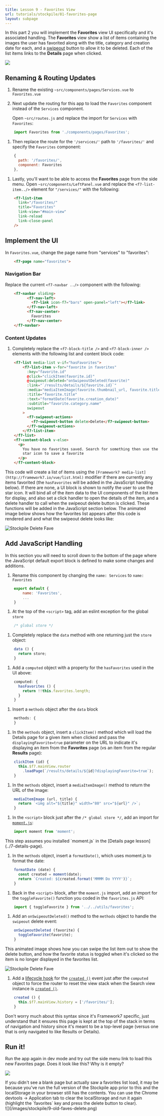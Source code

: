 ```yaml
---
title: Lesson 9 - Favorites View
url: tutorials/stockpile/81-favorites-page
layout: subpage
---
```


In this part 2 you will implement the **Favorites** view UI specifically and it's associated handling. The **Favorites** view show a list of items containing the images the user has favorited along with the title, category and creation date for each, and a [swipeout](http://framework7.io/vue/swipeout-list.html) button to allow it to be deleted. Each of the list items links to the **Details** page when clicked.

![](/images/stockpile/favorites-phone.png)

## Renaming & Routing Updates

1. Rename the existing `~src/components/pages/Services.vue` to `Favorites.vue`
1. Next update the routing for this app to load the `Favorites` component instead of the `Services` component.

    Open `~src/routes.js` and replace the import for `Services` with `Favorites`:

```javascript
    import Favorites from './components/pages/Favorites';
```

1. Then replace the route for the `'/services/'` path to `'/favorites/'` and specify the `Favorites` component:

```javascript
    {
      path: '/favorites/',
      component: Favorites
    },
```

1. Lastly, you'll want to be able to access the **Favorites** page from the side menu. Open `~src/components/LeftPanel.vue` and replace the `<f7-list-item../>` element for `"/services/"` with the following:

```html
    <f7-list-item
      link="/favorites/"
      title="Favorites"
      link-view="#main-view"
      link-reload
      link-close-panel
    />
```

## Implement the UI

In `Favorites.vue`, change the page name from "services" to "favorites":

```html
    <f7-page name="favorites">
```

### Navigation Bar

Replace the current `<f7-navbar ../>` component with the following:

```html
    <f7-navbar sliding>
          <f7-nav-left>
            <f7-link icon-f7="bars" open-panel="left"></f7-link>
          </f7-nav-left>
          <f7-nav-center>
            Favorites
          </f7-nav-center>
    </f7-navbar>
```

### Content Updates

1. Completely replace the `<f7-block-title />` and `<f7-block-inner />` elements with the following list and content block code:

```html
    <f7-list media-list v-if="hasFavorites">
        <f7-list-item v-for="favorite in favorites"
          :key="favorite.id"
          @click="clickItem(favorite.id)"
          @swipeout:deleted="onSwipeoutDeleted(favorite)"
          :link="`/results/details/${favorite.id}`"
          :media="mediaItemImage(favorite.thumbnail_url, favorite.title)"
          :title="favorite.title"
          :text="formatDate(favorite.creation_date)"
          :subtitle="favorite.category.name"
          swipeout
        >
          <f7-swipeout-actions>
            <f7-swipeout-button delete>Delete</f7-swipeout-button>
          </f7-swipeout-actions>
        </f7-list-item>
    </f7-list>
    <f7-content-block v-else>
      <p>
        You have no favorites saved. Search for something then use the
        star icon to save a favorite
      </p>
    </f7-content-block>
```

   This code will create a list of items using the `[Framework7 media-list](http://framework7.io/vue/list.html)` modifier if there are currently any items favorited (the `hasFavorites` will be added in the JavaScript handling below). If there are none, a UI block is shown to notify the user to use the star icon. It will bind all of the item data to the UI components of the list item for display, and also set a click handler to open the details of the item, and a delete handler to call when the swipeout delete button is clicked. These functions will be added in the JavaScript section below. The animated image below shows how the favorites list appears after this code is rendered and and what the swipeout delete looks like:

   <img class="mobile-image" src="/images/stockpile/vids/stockpile-fave-delete.gif" alt="Stockpile Delete Fave"/>

## Add JavaScript Handling

In this section you will need to scroll down to the bottom of the page where the JavaScript default export block is defined to make some changes and additions.

1. Rename this component by changing the `name: Services` to `name: Favorites`

```javascript
    export default {
        name: 'Favorites',
        ...
    }
```

1. At the top of the `<script>` tag, add an eslint exception for the global `store`

```javascript
    /* global store */
```

1. Completely replace the `data` method with one returning just the `store` object:

```javascript
    data () {
      return store;
    }
```

1. Add a `computed` object with a property for the `hasFavorites` used in the UI above:

```javascript
    computed: {
      hasFavorites () {
        return !!this.favorites.length;
      }
    }
```

1. Insert a `methods` object after the `data` block

```javascript
    methods: {
    }
```

1. In the `methods` object, insert a `clickItem()` method which will load the Details page for a given item when clicked and pass the `displayingFavorite=true` parameter on the URL to indicate it's displaying an item from the **Favorites** page (vs an item from the regular **Results** page):

```javascript
    clickItem (id) {
      this.$f7.mainView.router
        .loadPage(`/results/details/${id}?displayingFavorite=true`);
    }
```

1. In the `methods` object, insert a `mediaItemImage()` method to return the URL of the image:

```javascript
    mediaItemImage (url, title) {
      return `<img alt="${title}" width="80" src="${url}" />`;
    }
```

1. In the `<script>` block just after the `/* global store */`, add an import for [`moment.js`](https://momentjs.com/):

```javascript
    import moment from 'moment';
```

 <div class="alert--tip">This step assumes you installed `moment.js` in the [Details page lesson](../7-details-page).</div>

1. In the `methods` object, insert a `formatDate()`, which uses moment.js to format the date:

```javascript
    formatDate (date) {
      const created = moment(date);
      return `Created: ${created.format('MMMM Do YYYY')}`;
    }
```

1. Back in the `<script>` block, after the `moment.js` import, add an import for the `toggleFavorite()` function you coded in the `favorites.js` API:

```javascript
    import { toggleFavorite } from '../../utils/favorites';
```

1. Add an `onSwipeoutDeleted()` method to the `methods` object to handle the `swipeout` delete event:

```javascript
    onSwipeoutDeleted (favorite) {
      toggleFavorite(favorite);
    }
```

This animated image shows how you can swipe the list item out to show the delete button, and how the favorite status is toggled when it's clicked so the item is no longer displayed in the favorites list.

   <img class="mobile-image" src="/images/stockpile/vids/stockpile-fave-delete.gif" alt="Stockpile Delete Fave"/>

1. Add a [lifecycle hook](https://vuejs.org/v2/guide/instance.html#Instance-Lifecycle-Hooks) for the [`created ()`](https://vuejs.org/v2/api/#created) event just after the `computed` object to force the router to reset the view stack when the Search view instance is [`created ()`](https://vuejs.org/v2/api/#created).

```javascript
    created () {
      this.$f7.mainView.history = ['/favorites/'];
    }
```

  <div class="alert--tip">Don't worry much about this syntax since it's Framework7 specific, just understand that it ensures this page is kept at the top of the stack in terms of navigation and history since it's meant to be a top-level page (versus one that is only navigated to like Results or Details). </div>

## Run it!

Run the app again in dev mode and try out the side menu link to load this new Favorites page. Does it look like this? Why is it empty?

![](/images/stockpile/9-favorites1.png)

<div class="alert--tip">If you didn't see a blank page but actually saw a favorites list load, it may be because you've run the full version of the Stockpile app prior to this and the localStorage in your browser still has the contents. You can use the Chrome devtools -> Application tab to clear the localStorage and run it again (highlight the `favorites` key and press the delete button to clear).</div>
![](/images/stockpile/9-old-faves-delete.png)
